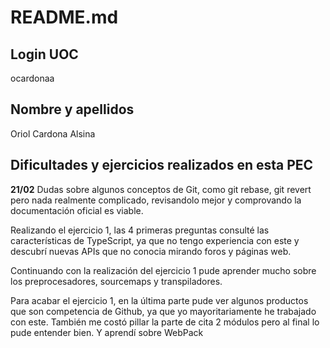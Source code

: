 # README.md
## Login UOC
ocardonaa

## Nombre y apellidos
Oriol Cardona Alsina

## Dificultades y ejercicios realizados en esta PEC
**21/02**
Dudas sobre algunos conceptos de Git, como git rebase, git revert pero nada realmente complicado, revisandolo mejor y comprovando la documentación oficial es viable.

Realizando el ejercicio 1, las 4 primeras preguntas consulté las características de TypeScript, ya que no tengo experiencia con este y descubrí nuevas APIs que no conocia mirando foros y páginas web.

Continuando con la realización del ejercicio 1 pude aprender mucho sobre los preprocesadores, sourcemaps y transpiladores.

Para acabar el ejercicio 1, en la última parte pude ver algunos productos que son competencia de Github, ya que yo mayoritariamente he trabajado con este. También me costó pillar la parte de cita 2 módulos pero al final lo pude entender bien. Y aprendí sobre WebPack
